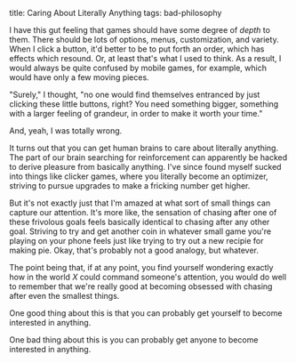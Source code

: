 title: Caring About Literally Anything
tags: bad-philosophy

I have this gut feeling that games should have some degree of *depth* to them. There should be lots of options, menus, customization, and variety. When I click a button, it'd better to be to put forth an order, which has effects which resound. Or, at least that's what I used to think. As a result, I would always be quite confused by mobile games, for example, which would have only a few moving pieces.

"Surely," I thought, "no one would find themselves entranced by just clicking these little buttons, right? You need something bigger, something with a larger feeling of grandeur, in order to make it worth your time."

And, yeah, I was totally wrong. 

It turns out that you can get human brains to care about literally anything. The part of our brain searching for reinforcement can apparently be hacked to derive pleasure from basically anything. I've since found myself sucked into things like clicker games, where you literally become an optimizer, striving to pursue upgrades to make a fricking number get higher.

But it's not exactly just that I'm amazed at what sort of small things can capture our attention. It's more like, the sensation of chasing after one of these frivolous goals feels basically identical to chasing after any other goal. Striving to try and get another coin in whatever small game you're playing on your phone feels just like trying to try out a new recipie for making pie. Okay, that's probably not a good analogy, but whatever.

The point being that, if at any point, you find yourself wondering exactly how in the world *X* could command someone's attention, you would do well to remember that we're really good at becoming obsessed with chasing after even the smallest things.

One good thing about this is that you can probably get yourself to become interested in anything.

One bad thing about this is you can probably get anyone to become interested in anything.

 